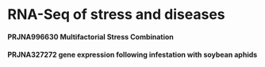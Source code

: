 # RNA-Seq of stress and diseases

#### PRJNA996630 Multifactorial Stress Combination 


#### PRJNA327272 gene expression following infestation with soybean aphids

